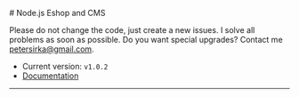 # Node.js Eshop and CMS

Please do not change the code, just create a new issues. I solve all problems as soon as possible. Do you want special upgrades? Contact me <petersirka@gmail.com>.

- Current version: `v1.0.2`
- [Documentation](http://docs.totaljs.com/eshop-cms/latest.html)

---

